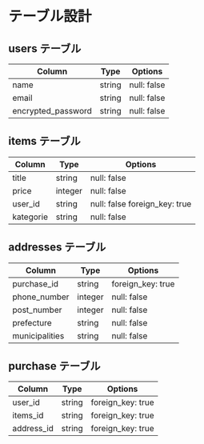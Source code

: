 # テーブル設計

## users テーブル

| Column             | Type    | Options     |
| ------------------ | ------- | ----------- |
| name               | string  | null: false |
| email              | string  | null: false |
| encrypted_password | string  | null: false |



## items テーブル

| Column     | Type    | Options                      |
| ---------- | ------- | ---------------------------- |
| title      | string  | null: false                  |
| price      | integer | null: false                  |
| user_id    | string  | null: false foreign_key: true|
| kategorie  | string  | null: false                  |



## addresses テーブル

| Column           | Type             | Options           |
| ---------------- | ---------------- | ----------------- |
| purchase_id      | string           | foreign_key: true |
| phone_number     | integer          | null: false       |
| post_number      | integer          | null: false       |
| prefecture       | string           | null: false       |
| municipalities   | string           | null: false       |


## purchase テーブル

| Column     | Type       | Options                        |
| ---------- | ---------- | ------------------------------ |
| user_id    | string     | foreign_key: true              |
| items_id   | string     | foreign_key: true              |
| address_id | string     | foreign_key: true              |


